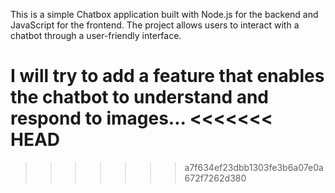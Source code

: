 This is a simple Chatbox application built with Node.js for the backend and JavaScript for the frontend. The project allows users to interact with a chatbot through a user-friendly interface.

I will try to add a feature that enables the chatbot to understand and respond to images...
<<<<<<< HEAD
=======

>>>>>>> a7f634ef23dbb1303fe3b6a07e0a672f7262d380
